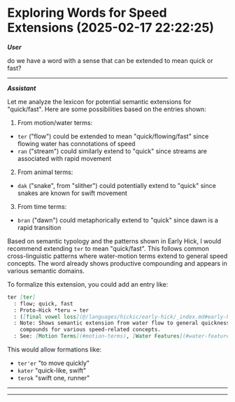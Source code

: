 <!-- Generated by SpecStory -->

# Exploring Words for Speed Extensions (2025-02-17 22:22:25)

_**User**_

do we have a word with a sense that can be extended to mean quick or fast?

---

_**Assistant**_

Let me analyze the lexicon for potential semantic extensions for "quick/fast". Here are some possibilities based on the entries shown:

1. From motion/water terms:

- `ter` ("flow") could be extended to mean "quick/flowing/fast" since flowing water has connotations of speed
- `ran` ("stream") could similarly extend to "quick" since streams are associated with rapid movement

2. From animal terms:

- `dak` ("snake", from "slither") could potentially extend to "quick" since snakes are known for swift movement

3. From time terms:

- `bran` ("dawn") could metaphorically extend to "quick" since dawn is a rapid transition

Based on semantic typology and the patterns shown in Early Hick, I would recommend extending `ter` to mean "quick/fast". This follows common cross-linguistic patterns where water-motion terms extend to general speed concepts. The word already shows productive compounding and appears in various semantic domains.

To formalize this extension, you could add an entry like:

```markdown
ter [ter]
  : flow; quick, fast
  : Proto-Hick *teru → ter
  : ([final vowel loss](@/languages/hickic/early-hick/_index.md#early-hick-prehistory-to-300-pf))
  : Note: Shows semantic extension from water flow to general quickness. Forms 
    compounds for various speed-related concepts.
  : See: [Motion Terms](#motion-terms), [Water Features](#water-features)
```

This would allow formations like:

- `ter'er` "to move quickly"
- `kater` "quick-like, swift"
- `terok` "swift one, runner"

---

---
